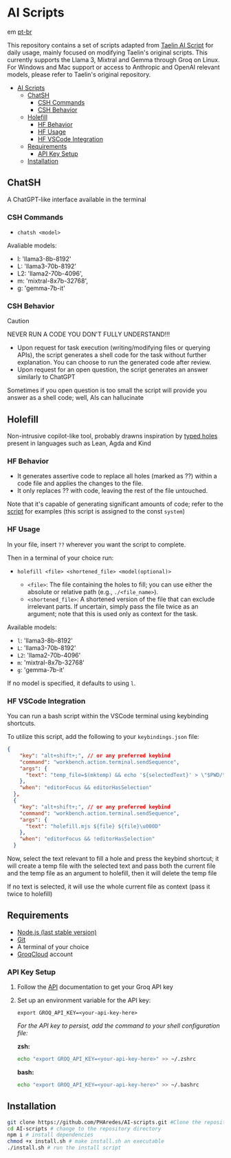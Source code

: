 AI Scripts
===========

em [pt-br](pt-br.md)

This repository contains a set of scripts adapted from [Taelin AI Script](https://github.com/VictorTaelin/AI-scripts) for daily usage, mainly focused on modifying Taelin's original scripts. This currently supports the Llama 3, Mixtral and Gemma through Groq on Linux. For Windows and Mac support or access to Anthropic and OpenAI relevant models, please refer to Taelin's original repository.

- [AI Scripts](#ai-scripts)
  - [ChatSH](#chatsh)
    - [CSH Commands](#csh-commands)
    - [CSH Behavior](#csh-behavior)
  - [Holefill](#holefill)
    - [HF Behavior](#hf-behavior)
    - [HF Usage](#hf-usage)
    - [HF VSCode Integration](#hf-vscode-integration)
  - [Requirements](#requirements)
    - [API Key Setup](#api-key-setup)
  - [Installation](#installation)


## ChatSH

A ChatGPT-like interface available in the terminal

### CSH Commands

- `chatsh <model>`

Avaliable models:

- l: 'llama3-8b-8192'
- L: 'llama3-70b-8192'
- L2: 'llama2-70b-4096',
- m: 'mixtral-8x7b-32768',
- g: 'gemma-7b-it'

### CSH Behavior

> [!CAUTION]
> NEVER RUN A CODE YOU DON'T FULLY UNDERSTAND!!!

- Upon request for task execution (writing/modifying files or querying APIs), the script generates a shell code for the task without further explanation. You can choose to run the generated code after review.
- Upon request for an open question, the script generates an answer similarly to ChatGPT

Sometimes if you open question is too small the script will provide you answer as a shell code; well, AIs can hallucinate

## Holefill

Non-intrusive copilot-like tool, probably drawns inspiration by [typed holes](https://downloads.haskell.org/~ghc/7.10.1/docs/html/users_guide/typed-holes.html) present in languages such as Lean, Agda and Kind

### HF Behavior

- It generates assertive code to replace all holes (marked as ??) within a code file and applies the changes to the file.
- It only replaces ?? with code, leaving the rest of the file untouched.

Note that it's capable of generating significant amounts of code; refer to the [script](holefill.mjs) for examples (this script is assigned to the const `system`)

### HF Usage

In your file, insert `??` wherever you want the script to complete.

Then in a terminal of your choice run:

- `holefill <file> <shortened_file> <model(optional)>`

  - `<file>`: The file containing the holes to fill; you can use either the absolute or relative path (e.g., `./<file_name>`).
  - `<shortened_file>`: A shortened version of the file that can exclude irrelevant parts. If uncertain, simply pass the file twice as an argument; note that this is used only as context for the task.

Available models:

- `l`: 'llama3-8b-8192'
- `L`: 'llama3-70b-8192'
- `L2`: 'llama2-70b-4096'
- `m`: 'mixtral-8x7b-32768'
- `g`: 'gemma-7b-it'

If no model is specified, it defaults to using `l`.

### HF VSCode Integration

You can run a bash script within the VSCode terminal using keybinding shortcuts.

To utilize this script, add the following to your `keybindings.json` file:

```json
{
    "key": "alt+shift+;", // or any preferred keybind
    "command": "workbench.action.terminal.sendSequence",
    "args": {
      "text": "temp_file=$(mktemp) && echo '${selectedText}' > \"$PWD/tmpfileforholefill\"\u000Dholefill.mjs ${file} ./tmpfileforholefill\u000Drm tmpfileforholefill\u000D"
    },
    "when": "editorFocus && editorHasSelection"
  },
  {
    "key": "alt+shift+;", // or any preferred keybind
    "command": "workbench.action.terminal.sendSequence",
    "args": {
      "text": "holefill.mjs ${file} ${file}\u000D"
    },
    "when": "editorFocus && !editorHasSelection"
  }
```

Now, select the text relevant to fill a hole and press the keybind shortcut; it will create a temp file with the selected text and pass both the current file and the temp file as an argument to holefill, then it will delete the temp file

If no text is selected, it will use the whole current file as context (pass it twice to holefill)

## Requirements

- [Node.js (last stable version)](https://nodejs.org/en/)
- [Git](https://git-scm.com/)
- A terminal of your choice
- [GroqCloud](https://console.groq.com) account

### API Key Setup

1. Follow the [API](https://console.groq.com/docs/api-keys) documentation to get your Groq API key
2. Set up an environment variable for the API key:

   `export GROQ_API_KEY=<your-api-key-here>`

   *For the API key to persist, add the command to your shell configuration file:*

   **zsh:**

   ```zsh
   echo "export GROQ_API_KEY=<your-api-key-here>" >> ~/.zshrc
   ```

   **bash:**

   ```bash
   echo "export GROQ_API_KEY=<your-api-key-here>" >> ~/.bashrc
   ```

## Installation

```bash
git clone https://github.com/PHAredes/AI-scripts.git #Clone the repository
cd AI-scripts # change to the repository directory
npm i # install dependencies
chmod +x install.sh # make install.sh an executable
./install.sh # run the install script
```
